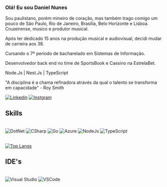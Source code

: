 ### Olá! Eu sou Daniel Nunes
 
Sou paulistano, porém mineiro de coração, mas também trago comigo um pouco de São Paulo, Rio de Janeiro, Brasília, Belo Horizonte e Lisboa. Cruzeirense, musico e produtor musical.

Após ter dedicado 15 anos na produção musical e audiovisual, decidi mudar de carreira aos 38.

Cursando o 7º período de bacharelado em Sistemas de Informação.

Desenvolvedor back end no time de SportsBook e Cassino na EstrelaBet.

Node.Js | Nest.Js | TypeScript

"A disciplina é a chama refinadora através da qual o talento se transforma em capacidade" - Roy Smith

[![Linkedin](https://img.shields.io/badge/LinkedIn-0077B5?style=for-the-badge&logo=linkedin&logoColor=white)](https://www.linkedin.com/in/danielnunes17/)
[![Instgram](https://img.shields.io/badge/Instagram-E4405F?style=for-the-badge&logo=instagram&logoColor=white)](https://www.instagram.com/danielstnunes/)

## Skills

<div style = "display: inline_block"><br/>
<img align = "center" alt="DotNet" src = "https://img.shields.io/badge/.NET-5C2D91?style=for-the-badge&logo=.net&logoColor=white"/>
<img align = "center" alt="CSharp" src = "https://img.shields.io/badge/C%23-239120?style=for-the-badge&logo=c-sharp&logoColor=white"/>
<img align = "center" alt="Go" src = "https://img.shields.io/badge/Go-00ADD8?style=for-the-badge&logo=go&logoColor=white"/>
<img align = "center" alt="Azure" src = "https://img.shields.io/badge/Microsoft_Azure-0089D6?style=for-the-badge&logo=microsoft-azure&logoColor=white"/>
<img align = "center" alt="NodeJs" src = "https://img.shields.io/badge/Node.js-43853D?style=for-the-badge&logo=node.js&logoColor=white"/>
<img align = "center" alt="TypeScript" src = "https://img.shields.io/badge/TypeScript-007ACC?style=for-the-badge&logo=typescript&logoColor=white"/>
</div><br/>

[![Top Langs](https://github-readme-stats.vercel.app/api/top-langs/?username=danielnunes17&layout=demo)](https://github.com/anuraghazra/github-readme-stats)

## IDE's

<div style = "display: inline_block"><br/>
<img align = "center" alt="Visual Studio" src ="https://img.shields.io/badge/Visual_Studio-5C2D91?style=for-the-badge&logo=visual%20studio&logoColor=white"/>
<img align = "center" alt="VSCode" src ="https://img.shields.io/badge/Visual_Studio_Code-0078D4?style=for-the-badge&logo=visual%20studio%20code&logoColor=white"/>
</div>
